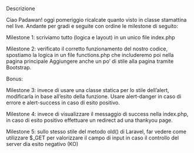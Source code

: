 Descrizione

Ciao Padawan! oggi pomeriggio ricalcate quanto visto in classe stamattina nel live.
Andante per gradi  e seguite con ordine le milestone di seguito:

Milestone 1: scriviamo tutto (logica e layout) in un unico file index.php

Milestone 2: verificato il corretto funzionamento del nostro codice, spostiamo la logica in un file functions.php che includeremo poi nella pagina principale
Aggiungere anche un po’ di stile alla pagina tramite Bootstrap.

Bonus:

Milestone 3: invece di usare una classe statica per lo stile dell’alert, modificarla in base all’esito della funzione. Usare alert-danger in caso di errore e alert-success in caso di esito positivo.

Milestone 4: invece di visualizzare il messaggio di success nella index.php, in caso di esito positivo effettuare un redirect ad una thankyou page.

Milestone 5: sullo stesso stile del metodo old() di Laravel, far vedere come utilizzare $_GET per valorizzare il campo di input in caso il controllo del server dia esito negativo (KO)
